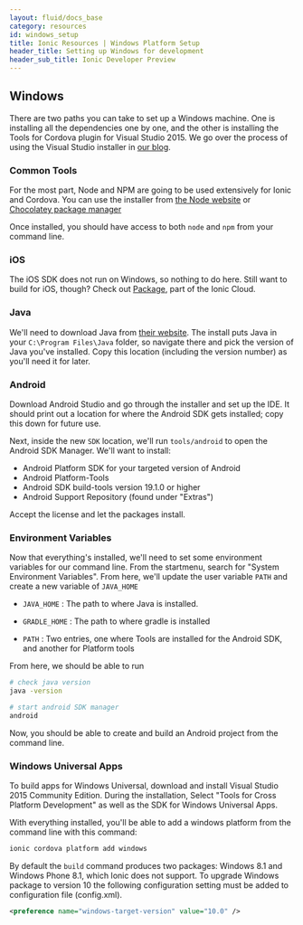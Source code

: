 ```yaml
---
layout: fluid/docs_base
category: resources
id: windows_setup
title: Ionic Resources | Windows Platform Setup
header_title: Setting up Windows for development
header_sub_title: Ionic Developer Preview
---
```


## Windows

There are two paths you can take to set up a Windows machine. One is installing all the dependencies one by one, and the other is installing the Tools for Cordova plugin for Visual Studio 2015. We go over the process of using the Visual Studio installer in [our blog](http://blog.ionic.io/visual-studio-tools-for-apache-cordova/).


### Common Tools

For the most part, Node and NPM are going to be used extensively for Ionic and Cordova. You can use the installer from [the Node website](https://nodejs.org) or [Chocolatey package manager](https://chocolatey.org)

Once installed, you should have access to both `node` and `npm` from your command line.


### iOS
The iOS SDK does not run on Windows, so nothing to do here. Still want to build for iOS, though? Check out [Package](http://ionic.io/cloud#packaging), part of the Ionic Cloud.

### Java
We'll need to download Java from [their website](http://www.oracle.com/technetwork/java/javase/downloads/jdk8-downloads-2133151.html). The install puts Java in your `C:\Program Files\Java` folder, so navigate there and pick the version of Java you've installed. Copy this location (including the version number) as you'll need it for later.

### Android
Download Android Studio and go through the installer and set up the IDE. It should print out a location for where the Android SDK gets installed; copy this down for future use.

Next, inside the new `SDK` location, we'll run `tools/android` to open the Android SDK Manager. We'll want to install:

- Android Platform SDK for your targeted version of Android
- Android Platform-Tools
- Android SDK build-tools version 19.1.0 or higher
- Android Support Repository (found under "Extras")

Accept the license and let the packages install.

### Environment Variables
Now that everything's installed, we'll need to set some environment variables for our command line.
From the startmenu, search for "System Environment Variables". From here, we'll update the user variable `PATH` and create a new variable of `JAVA_HOME`

- `JAVA_HOME` : The path to where Java is installed.

- `GRADLE_HOME` : The path to where gradle is installed

- `PATH` : Two entries, one where Tools are installed for the Android SDK, and another for Platform tools


From here, we should be able to run

```bash
# check java version
java -version

# start android SDK manager
android
```

Now, you should be able to create and build an Android project from the command line.

### Windows Universal Apps

To build apps for Windows Universal, download and install Visual Studio 2015 Community Edition. During the installation, Select "Tools for Cross Platform Development" as well as the SDK for Windows Universal Apps.

With everything installed, you'll be able to add a windows platform from the command line with this command:

```bash
ionic cordova platform add windows
```

By default the `build` command produces two packages: Windows 8.1 and Windows Phone 8.1, which Ionic does not support. To upgrade Windows package to version 10 the following configuration setting must be added to configuration file (config.xml).

```xml
<preference name="windows-target-version" value="10.0" />
```
